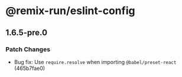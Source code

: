 # @remix-run/eslint-config

## 1.6.5-pre.0

### Patch Changes

- Bug fix: Use `require.resolve` when importing `@babel/preset-react` (465b7fae0)
